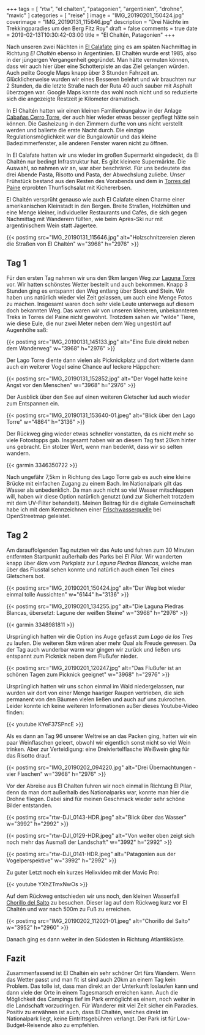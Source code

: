 +++
tags = [
    "rtw",
    "el chalten",
    "patagonien",
    "argentinien",
    "drohne",
    "mavic"
    ]
categories = [
    "reise"
]
image = "IMG_20190201_150424.jpg"
coverimage = "IMG_20190131_115646.jpg"
description = "Drei Nächte im Trekkingparadies um den Berg Fitz Roy"
draft = false
comments = true
date = 2019-02-13T10:30:42-03:00
title = "El Chaltén, Patagonien"
+++

Nach unseren zwei Nächten in [El Calafate](/post/rtw-el-calafate/) ging es am späten Nachmittag in Richtung _El Chaltén_ ebenso in Argentinien. El Chaltén wurde erst 1985, also in der jüngergen Vergangenheit gegründet. Man hätte vermuten können, dass wir auch hier über eine Schotterpiste an das Ziel gelangen würden. Auch peilte Google Maps knapp über 3 Stunden Fahrzeit an. Glücklicherweise wurden wir eines Besseren belehrt und wir brauchten nur 2 Stunden, da die letzte Straße nach der Ruta 40 auch sauber mit Asphalt überzogen war. Google Maps kannte das wohl noch nicht und so reduzierte sich die angezeigte Restzeit je Kilometer dramatisch.

In El Chaltén hatten wir einen kleinen Familienbungalow in der Anlage [Cabañas Cerro Torre](https://goo.gl/maps/NEudVEAKMWp), der auch hier wieder etwas besser gepflegt hätte sein können. Die Gasheizung in den Zimmern durfte von uns nicht verstellt werden und ballerte die erste Nacht durch. Die einzige Regulationsmöglichkeit war die Bungalowtür und das kleine Badezimmerfenster, alle anderen Fenster waren nicht zu öffnen.

In El Calafate hatten wir uns wieder im großen Supermarkt eingedeckt, da El Chaltén nur bedingt Infrastruktur hat. Es gibt kleinere Supermärkte. Die Auswahl, so nahmen wir an, war aber beschränkt. Für uns bedeutete das drei Abende Pasta, Risotto und Pasta, der Abwechslung zuliebe. Unser Frühstück bestand aus den Resten des Vorabends und dem in [Torres del Paine](/post/rtw-torres-del-paine/) erprobten Thunfischsalat mit Kichererbsen.

El Chaltén versprüht genauso wie auch El Calafate einen Charme einer amerikanischen Kleinstadt in den Bergen. Breite Straßen, Holzhütten und eine Menge kleiner, individueller Restaurants und Cafés, die sich gegen Nachmittag mit Wanderern füllten, wie beim Après-Ski nur mit argentinischem Wein statt Jagertee.

{{< postimg src="IMG_20190131_115646.jpg" alt="Holzschnitzereien zieren die Straßen von El Chaltén" w="3968" h="2976" >}}

## Tag 1

Für den ersten Tag nahmen wir uns den 9km langen Weg zur [Laguna Torre](https://goo.gl/maps/cxACY72h99t) vor. Wir hatten schönstes Wetter bestellt und auch bekommen. Knapp 3 Stunden ging es entspannt den Weg entlang über Stock und Stein. Wir haben uns natürlich wieder viel Zeit gelassen, um auch eine Menge Fotos zu machen. Insgesamt waren doch sehr viele Leute unterwegs auf diesem doch bekannten Weg. Das waren wir von unseren kleineren, unbekannteren Treks in Torres del Paine nicht gewohnt. Trotzdem sahen wir "wilde" Tiere, wie diese Eule, die nur zwei Meter neben dem Weg ungestört auf Augenhöhe saß:

{{< postimg src="IMG_20190131_145133.jpg" alt="Eine Eule direkt neben dem Wanderweg" w="3968" h="2976" >}}

Der Lago Torre diente dann vielen als Picknickplatz und dort witterte dann auch ein weiterer Vogel seine Chance auf leckere Häppchen:

{{< postimg src="IMG_20190131_152852.jpg" alt="Der Vogel hatte keine Angst vor den Menschen" w="3968" h="2976" >}}

Der Ausblick über den See auf einen weiteren Gletscher lud auch wieder zum Entspannen ein.

{{< postimg src="IMG_20190131_153640-01.jpeg" alt="Blick über den Lago Torre" w="4864" h="3136" >}}

Der Rückweg ging wieder etwas schneller vonstatten, da es nicht mehr so viele Fotostopps gab. Insgesamt haben wir an diesem Tag fast 20km hinter uns gebracht. Ein stolzer Wert, wenn man bedenkt, dass wir so selten wandern.

{{< garmin 3346350722 >}}

Nach ungefähr 7,5km in Richtung des Lago Torre gab es auch eine kleine Brücke mit einfachen Zugang zu einem Bach. Im Nationalpark gilt das Wasser als unbedenklich. Da man auch nicht so viel Wasser mitschleppen will, haben wir diese Option natürlich genutzt (und zur Sicherheit trotzdem mit dem UV-Filter behandelt). Meinen Beitrag für die digitale Gemeinschaft habe ich mit dem Kennzeichnen einer [Frischwasserquelle](https://www.openstreetmap.org/node/6250551530) bei OpenStreetmap geleistet.

## Tag 2

Am darauffolgenden Tag nutzten wir das Auto und fuhren zum 30 Minuten entfernten Startpunkt außerhalb des Parks bei _El Pilar_. Wir wanderten knapp über 4km vom Parkplatz zur _Laguna Piedras Blancas_, welche man über das Flusstal sehen konnte und natürlich auch einen Teil eines Gletschers bot.

{{< postimg src="IMG_20190201_150424.jpg" alt="Der Weg bot wieder einmal tolle Aussichten" w="6144" h="3136" >}}

{{< postimg src="IMG_20190201_134255.jpg" alt="Die Laguna Piedras Blancas, übersetzt: Lagune der weißen Steine" w="3968" h="2976" >}}

{{< garmin 3348981811 >}}

Ursprünglich hatten wir die Option ins Auge gefasst zum _Lago de los Tres_ zu laufen. Die weiteren 5km wären aber mehr Qual als Freude gewesen. Da der Tag auch wunderbar warm war gingen wir zurück und ließen uns entspannt zum Picknick neben dem Flußufer nieder.

{{< postimg src="IMG_20190201_120247.jpg" alt="Das Flußufer ist an schönen Tagen zum Picknick geeignet" w="3968" h="2976" >}}

Ursprünglich hatten wir uns schon einmal im Wald niedergelassen, nur wurden wir dort von einer Menge haariger Raupen vertrieben, die sich permanent von den Bäumen vielen ließen und auch auf uns zukrochen. Leider konnte ich keine weiteren Informationen außer dieses Youtube-Video finden:

{{< youtube KYeF37SPncE >}}

Als es dann an Tag 96 unserer Weltreise an das Packen ging, hatten wir ein paar Weinflaschen geleert, obwohl wir eigentlich sonst nicht so viel Wein trinken. Aber zur Verteidigung: eine Dreiviertelflasche Weißwein ging für das Risotto drauf.

{{< postimg src="IMG_20190202_094220.jpg" alt="Drei Übernachtungen - vier Flaschen" w="3968" h="2976" >}}

Vor der Abreise aus El Chalten fuhren wir noch einmal in Richtung El Pilar, denn da man dort außerhalb des Nationalparks war, konnte man hier die Drohne fliegen. Dabei sind für meinen Geschmack wieder sehr schöne Bilder entstanden.

{{< postimg src="rtw-DJI_0143-HDR.jpeg" alt="Blick über das Wasser" w="3992" h="2992" >}}

{{< postimg src="rtw-DJI_0129-HDR.jpeg" alt="Von weiter oben zeigt sich noch mehr das Ausmaß der Landschaft" w="3992" h="2992" >}}

{{< postimg src="rtw-DJI_0141-HDR.jpeg" alt="Patagonien aus der Vogelperspektive" w="3992" h="2992" >}}

Zu guter Letzt noch ein kurzes Helixvideo mit der Mavic Pro:

{{< youtube YXhZTmxNwOs >}}

Auf dem Rückweg entschieden wir uns noch, den kleinen Wasserfall [Chorillo del Salto](https://goo.gl/maps/5ftRnWWNkvo) zu besuchen. Dieser lag auf dem Rückweg kurz vor El Chaltén und war nach 500m zu Fuß zu erreichen.

{{< postimg src="IMG_20190202_112021-01.jpeg" alt="Chorillo del Salto" w="3952" h="2960" >}}

Danach ging es dann weiter in den Südosten in Richtung Atlantikküste.

## Fazit

Zusammenfassend ist El Chaltén ein sehr schöner Ort fürs Wandern. Wenn das Wetter passt und man fit ist sind auch 20km an einem Tag kein Problem. Das tolle ist, dass man direkt an der Unterkunft loslaufen kann und dann viele der Orte in einem Tagesmarsch erreichen kann. Auch die Möglichkeit des Campings tief im Park ermöglicht es einem, noch weiter in die Landschaft vorzudringen. Für Wanderer mit viel Zeit sicher ein Paradies. Positiv zu erwähnen ist auch, dass El Chaltén, welches direkt im Nationalpark liegt, keine Eintrittsgebühren verlangt. Der Park ist für Low-Budget-Reisende also zu empfehlen.